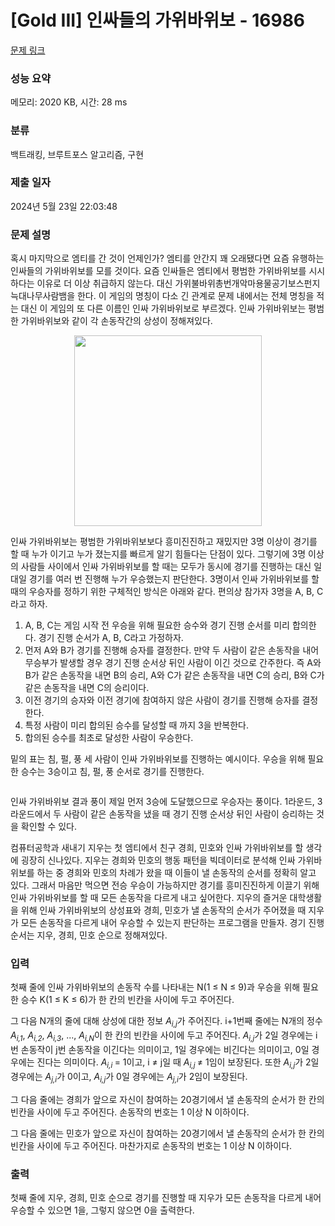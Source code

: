 # [Gold III] 인싸들의 가위바위보 - 16986 

[문제 링크](https://www.acmicpc.net/problem/16986) 

### 성능 요약

메모리: 2020 KB, 시간: 28 ms

### 분류

백트래킹, 브루트포스 알고리즘, 구현

### 제출 일자

2024년 5월 23일 22:03:48

### 문제 설명

<p>혹시 마지막으로 엠티를 간 것이 언제인가? 엠티를 안간지 꽤 오래됐다면 요즘 유행하는 인싸들의 가위바위보를 모를 것이다. 요즘 인싸들은 엠티에서 평범한 가위바위보를 시시하다는 이유로 더 이상 취급하지 않는다. 대신 가위불바위총번개악마용물공기보스펀지늑대나무사람뱀을 한다. 이 게임의 명칭이 다소 긴 관계로 문제 내에서는 전체 명칭을 적는 대신 이 게임의 또 다른 이름인 인싸 가위바위보로 부르겠다. 인싸 가위바위보는 평범한 가위바위보와 같이 각 손동작간의 상성이 정해져있다. </p>

<p style="text-align: center;"><img alt="" src="https://upload.acmicpc.net/6b815187-9cdc-416c-ab42-cf1e2083c972/-/preview/" style="width: 300px; height: 305px;"></p>

<p>인싸 가위바위보는 평범한 가위바위보보다 흥미진진하고 재밌지만 3명 이상이 경기를 할 때 누가 이기고 누가 졌는지를 빠르게 알기 힘들다는 단점이 있다. 그렇기에 3명 이상의 사람들 사이에서 인싸 가위바위보를 할 때는 모두가 동시에 경기를 진행하는 대신 일대일 경기를 여러 번 진행해 누가 우승했는지 판단한다. 3명이서 인싸 가위바위보를 할 때의 우승자를 정하기 위한 구체적인 방식은 아래와 같다. 편의상 참가자 3명을 A, B, C라고 하자.</p>

<ol>
	<li>A, B, C는 게임 시작 전 우승을 위해 필요한 승수와 경기 진행 순서를 미리 합의한다. 경기 진행 순서가 A, B, C라고 가정하자.</li>
	<li>먼저 A와 B가 경기를 진행해 승자를 결정한다. 만약 두 사람이 같은 손동작을 내어 무승부가 발생할 경우 경기 진행 순서상 뒤인 사람이 이긴 것으로 간주한다. 즉 A와 B가 같은 손동작을 내면 B의 승리, A와 C가 같은 손동작을 내면 C의 승리, B와 C가 같은 손동작을 내면 C의 승리이다. </li>
	<li>이전 경기의 승자와 이전 경기에 참여하지 않은 사람이 경기를 진행해 승자를 결정한다.</li>
	<li>특정 사람이 미리 합의된 승수를 달성할 때 까지 3을 반복한다.</li>
	<li>합의된 승수를 최초로 달성한 사람이 우승한다.</li>
</ol>

<p>밑의 표는 침, 펄, 풍 세 사람이 인싸 가위바위보를 진행하는 예시이다. 우승을 위해 필요한 승수는 3승이고 침, 펄, 풍 순서로 경기를 진행한다.</p>

<p style="text-align: center;"><img alt="" src="https://upload.acmicpc.net/cc3ab4c0-b203-44ee-b78a-9c29861a24a1/-/preview/"></p>

<p>인싸 가위바위보 결과 풍이 제일 먼저 3승에 도달했으므로 우승자는 풍이다. 1라운드, 3라운드에서 두 사람이 같은 손동작을 냈을 때 경기 진행 순서상 뒤인 사람이 승리하는 것을 확인할 수 있다.</p>

<p>컴퓨터공학과 새내기 지우는 첫 엠티에서 친구 경희, 민호와 인싸 가위바위보를 할 생각에 굉장히 신나있다. 지우는 경희와 민호의 행동 패턴을 빅데이터로 분석해 인싸 가위바위보를 하는 중 경희와 민호의 차례가 왔을 때 이들이 낼 손동작의 순서를 정확히 알고 있다. 그래서 마음만 먹으면 전승 우승이 가능하지만 경기를 흥미진진하게 이끌기 위해 인싸 가위바위보를 할 때 모든 손동작을 다르게 내고 싶어한다. 지우의 즐거운 대학생활을 위해 인싸 가위바위보의 상성표와 경희, 민호가 낼 손동작의 순서가 주어졌을 때 지우가 모든 손동작을 다르게 내어 우승할 수 있는지 판단하는 프로그램을 만들자. 경기 진행 순서는 지우, 경희, 민호 순으로 정해져있다.</p>

### 입력 

 <p>첫째 줄에 인싸 가위바위보의 손동작 수를 나타내는 N(1 ≤ N ≤ 9)과 우승을 위해 필요한 승수 K(1 ≤ K ≤ 6)가 한 칸의 빈칸을 사이에 두고 주어진다.</p>

<p>그 다음 N개의 줄에 대해 상성에 대한 정보 <em>A<sub>i,j</sub></em>가 주어진다. i+1번째 줄에는 N개의 정수 <em>A<sub>i,1</sub></em>, <em>A<sub>i,2</sub></em>, <em>A<sub>i,3</sub></em>, ..., <em>A<sub>i,N</sub></em>이 한 칸의 빈칸을 사이에 두고 주어진다. <em>A<sub>i,j</sub></em>가 2일 경우에는 i번 손동작이 j번 손동작을 이긴다는 의미이고, 1일 경우에는 비긴다는 의미이고, 0일 경우에는 진다는 의미이다. <em>A<sub>i,i </sub></em>= 1이고, i ≠ j일 때 <em>A<sub>i,j </sub></em>≠ 1임이 보장된다. 또한 <em>A<sub>i,j</sub></em>가 2일 경우에는 <em>A<sub>j,i</sub></em>가 0이고, <em>A<sub>i,j</sub></em>가 0일 경우에는 <em>A<sub>j,i</sub></em>가 2임이 보장된다.</p>

<p>그 다음 줄에는 경희가 앞으로 자신이 참여하는 20경기에서 낼 손동작의 순서가 한 칸의 빈칸을 사이에 두고 주어진다. 손동작의 번호는 1 이상 N 이하이다.</p>

<p>그 다음 줄에는 민호가 앞으로 자신이 참여하는 20경기에서 낼 손동작의 순서가 한 칸의 빈칸을 사이에 두고 주어진다. 마찬가지로 손동작의 번호는 1 이상 N 이하이다.</p>

### 출력 

 <p>첫째 줄에 지우, 경희, 민호 순으로 경기를 진행할 때 지우가 모든 손동작을 다르게 내어 우승할 수 있으면 1을, 그렇지 않으면 0을 출력한다.</p>

